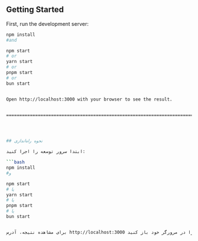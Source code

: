 ## Getting Started

First, run the development server:

```bash
npm install 
#and

npm start
# or
yarn start
# or
pnpm start
# or
bun start


Open http://localhost:3000 with your browser to see the result.


======================================================================================================




## نحوه راه‌اندازی

ابتدا سرور توسعه را اجرا کنید:

```bash
npm install
#و

npm start
# یا
yarn start
# یا
pnpm start
# یا
bun start


برای مشاهده نتیجه، آدرس http://localhost:3000 را در مرورگر خود باز کنید.

